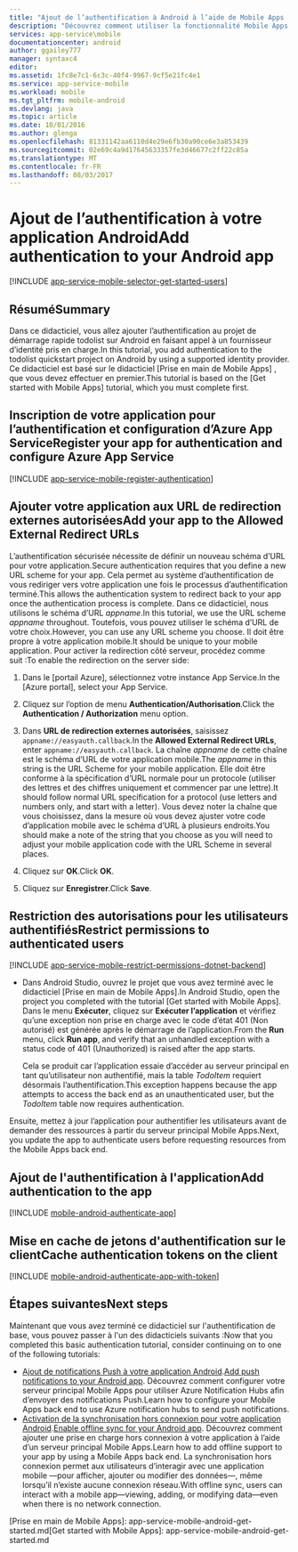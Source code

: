 ```yaml
---
title: "Ajout de l’authentification à Android à l’aide de Mobile Apps | Microsoft Docs"
description: "Découvrez comment utiliser la fonctionnalité Mobile Apps d’Azure App Service pour authentifier les utilisateurs de votre application Android via divers fournisseurs d’identité, notamment Google, Facebook, Twitter et Microsoft."
services: app-service\mobile
documentationcenter: android
author: ggailey777
manager: syntaxc4
editor: 
ms.assetid: 1fc8e7c1-6c3c-40f4-9967-9cf5e21fc4e1
ms.service: app-service-mobile
ms.workload: mobile
ms.tgt_pltfrm: mobile-android
ms.devlang: java
ms.topic: article
ms.date: 10/01/2016
ms.author: glenga
ms.openlocfilehash: 81331142aa6110d4e29e6fb30a90ce6e3a853439
ms.sourcegitcommit: 02e69c4a9d17645633357fe3d46677c2ff22c85a
ms.translationtype: MT
ms.contentlocale: fr-FR
ms.lasthandoff: 08/03/2017
---
```

# <a name="add-authentication-to-your-android-app"></a><span data-ttu-id="950da-103">Ajout de l’authentification à votre application Android</span><span class="sxs-lookup"><span data-stu-id="950da-103">Add authentication to your Android app</span></span>
[!INCLUDE [app-service-mobile-selector-get-started-users](../../includes/app-service-mobile-selector-get-started-users.md)]

## <a name="summary"></a><span data-ttu-id="950da-104">Résumé</span><span class="sxs-lookup"><span data-stu-id="950da-104">Summary</span></span>
<span data-ttu-id="950da-105">Dans ce didacticiel, vous allez ajouter l’authentification au projet de démarrage rapide todolist sur Android en faisant appel à un fournisseur d’identité pris en charge.</span><span class="sxs-lookup"><span data-stu-id="950da-105">In this tutorial, you add authentication to the todolist quickstart project on Android by using a supported identity provider.</span></span> <span data-ttu-id="950da-106">Ce didacticiel est basé sur le didacticiel [Prise en main de Mobile Apps] , que vous devez effectuer en premier.</span><span class="sxs-lookup"><span data-stu-id="950da-106">This tutorial is based on the [Get started with Mobile Apps] tutorial, which you must complete first.</span></span>

## <span data-ttu-id="950da-107"><a name="register"></a>Inscription de votre application pour l’authentification et configuration d’Azure App Service</span><span class="sxs-lookup"><span data-stu-id="950da-107"><a name="register"></a>Register your app for authentication and configure Azure App Service</span></span>
[!INCLUDE [app-service-mobile-register-authentication](../../includes/app-service-mobile-register-authentication.md)]

## <span data-ttu-id="950da-108"><a name="redirecturl"></a>Ajouter votre application aux URL de redirection externes autorisées</span><span class="sxs-lookup"><span data-stu-id="950da-108"><a name="redirecturl"></a>Add your app to the Allowed External Redirect URLs</span></span>

<span data-ttu-id="950da-109">L’authentification sécurisée nécessite de définir un nouveau schéma d’URL pour votre application.</span><span class="sxs-lookup"><span data-stu-id="950da-109">Secure authentication requires that you define a new URL scheme for your app.</span></span> <span data-ttu-id="950da-110">Cela permet au système d’authentification de vous rediriger vers votre application une fois le processus d’authentification terminé.</span><span class="sxs-lookup"><span data-stu-id="950da-110">This allows the authentication system to redirect back to your app once the authentication process is complete.</span></span> <span data-ttu-id="950da-111">Dans ce didacticiel, nous utilisons le schéma d’URL _appname_.</span><span class="sxs-lookup"><span data-stu-id="950da-111">In this tutorial, we use the URL scheme _appname_ throughout.</span></span> <span data-ttu-id="950da-112">Toutefois, vous pouvez utiliser le schéma d’URL de votre choix.</span><span class="sxs-lookup"><span data-stu-id="950da-112">However, you can use any URL scheme you choose.</span></span> <span data-ttu-id="950da-113">Il doit être propre à votre application mobile.</span><span class="sxs-lookup"><span data-stu-id="950da-113">It should be unique to your mobile application.</span></span> <span data-ttu-id="950da-114">Pour activer la redirection côté serveur, procédez comme suit :</span><span class="sxs-lookup"><span data-stu-id="950da-114">To enable the redirection on the server side:</span></span>

1. <span data-ttu-id="950da-115">Dans le [portail Azure], sélectionnez votre instance App Service.</span><span class="sxs-lookup"><span data-stu-id="950da-115">In the [Azure portal], select your App Service.</span></span>

2. <span data-ttu-id="950da-116">Cliquez sur l’option de menu **Authentication/Authorisation**.</span><span class="sxs-lookup"><span data-stu-id="950da-116">Click the **Authentication / Authorization** menu option.</span></span>

3. <span data-ttu-id="950da-117">Dans **URL de redirection externes autorisées**, saisissez `appname://easyauth.callback`.</span><span class="sxs-lookup"><span data-stu-id="950da-117">In the **Allowed External Redirect URLs**, enter `appname://easyauth.callback`.</span></span>  <span data-ttu-id="950da-118">La chaîne _appname_ de cette chaîne est le schéma d’URL de votre application mobile.</span><span class="sxs-lookup"><span data-stu-id="950da-118">The _appname_ in this string is the URL Scheme for your mobile application.</span></span>  <span data-ttu-id="950da-119">Elle doit être conforme à la spécification d’URL normale pour un protocole (utiliser des lettres et des chiffres uniquement et commencer par une lettre).</span><span class="sxs-lookup"><span data-stu-id="950da-119">It should follow normal URL specification for a protocol (use letters and numbers only, and start with a letter).</span></span>  <span data-ttu-id="950da-120">Vous devez noter la chaîne que vous choisissez, dans la mesure où vous devez ajuster votre code d’application mobile avec le schéma d’URL à plusieurs endroits.</span><span class="sxs-lookup"><span data-stu-id="950da-120">You should make a note of the string that you choose as you will need to adjust your mobile application code with the URL Scheme in several places.</span></span>

4. <span data-ttu-id="950da-121">Cliquez sur **OK**.</span><span class="sxs-lookup"><span data-stu-id="950da-121">Click **OK**.</span></span>

5. <span data-ttu-id="950da-122">Cliquez sur **Enregistrer**.</span><span class="sxs-lookup"><span data-stu-id="950da-122">Click **Save**.</span></span>

## <span data-ttu-id="950da-123"><a name="permissions"></a>Restriction des autorisations pour les utilisateurs authentifiés</span><span class="sxs-lookup"><span data-stu-id="950da-123"><a name="permissions"></a>Restrict permissions to authenticated users</span></span>
[!INCLUDE [app-service-mobile-restrict-permissions-dotnet-backend](../../includes/app-service-mobile-restrict-permissions-dotnet-backend.md)]

* <span data-ttu-id="950da-124">Dans Android Studio, ouvrez le projet que vous avez terminé avec le didacticiel [Prise en main de Mobile Apps].</span><span class="sxs-lookup"><span data-stu-id="950da-124">In Android Studio, open the project you completed with the tutorial [Get started with Mobile Apps].</span></span> <span data-ttu-id="950da-125">Dans le menu **Exécuter**, cliquez sur **Exécuter l’application** et vérifiez qu’une exception non prise en charge avec le code d’état 401 (Non autorisé) est générée après le démarrage de l’application.</span><span class="sxs-lookup"><span data-stu-id="950da-125">From the **Run** menu, click **Run app**, and verify that an unhandled exception with a status code of 401 (Unauthorized) is raised after the app starts.</span></span>

     <span data-ttu-id="950da-126">Cela se produit car l’application essaie d’accéder au serveur principal en tant qu’utilisateur non authentifié, mais la table *TodoItem* requiert désormais l’authentification.</span><span class="sxs-lookup"><span data-stu-id="950da-126">This exception happens because the app attempts to access the back end as an unauthenticated user, but the *TodoItem* table now requires authentication.</span></span>

<span data-ttu-id="950da-127">Ensuite, mettez à jour l’application pour authentifier les utilisateurs avant de demander des ressources à partir du serveur principal Mobile Apps.</span><span class="sxs-lookup"><span data-stu-id="950da-127">Next, you update the app to authenticate users before requesting resources from the Mobile Apps back end.</span></span> 

## <a name="add-authentication-to-the-app"></a><span data-ttu-id="950da-128">Ajout de l'authentification à l'application</span><span class="sxs-lookup"><span data-stu-id="950da-128">Add authentication to the app</span></span>
[!INCLUDE [mobile-android-authenticate-app](../../includes/mobile-android-authenticate-app.md)]



## <span data-ttu-id="950da-129"><a name="cache-tokens"></a>Mise en cache de jetons d'authentification sur le client</span><span class="sxs-lookup"><span data-stu-id="950da-129"><a name="cache-tokens"></a>Cache authentication tokens on the client</span></span>
[!INCLUDE [mobile-android-authenticate-app-with-token](../../includes/mobile-android-authenticate-app-with-token.md)]

## <a name="next-steps"></a><span data-ttu-id="950da-130">Étapes suivantes</span><span class="sxs-lookup"><span data-stu-id="950da-130">Next steps</span></span>
<span data-ttu-id="950da-131">Maintenant que vous avez terminé ce didacticiel sur l'authentification de base, vous pouvez passer à l'un des didacticiels suivants :</span><span class="sxs-lookup"><span data-stu-id="950da-131">Now that you completed this basic authentication tutorial, consider continuing on to one of the following tutorials:</span></span>

* <span data-ttu-id="950da-132">[Ajout de notifications Push à votre application Android](app-service-mobile-android-get-started-push.md).</span><span class="sxs-lookup"><span data-stu-id="950da-132">[Add push notifications to your Android app](app-service-mobile-android-get-started-push.md).</span></span>
  <span data-ttu-id="950da-133">Découvrez comment configurer votre serveur principal Mobile Apps pour utiliser Azure Notification Hubs afin d’envoyer des notifications Push.</span><span class="sxs-lookup"><span data-stu-id="950da-133">Learn how to configure your Mobile Apps back end to use Azure notification hubs to send push notifications.</span></span>
* <span data-ttu-id="950da-134">[Activation de la synchronisation hors connexion pour votre application Android](app-service-mobile-android-get-started-offline-data.md).</span><span class="sxs-lookup"><span data-stu-id="950da-134">[Enable offline sync for your Android app](app-service-mobile-android-get-started-offline-data.md).</span></span>
  <span data-ttu-id="950da-135">Découvrez comment ajouter une prise en charge hors connexion à votre application à l’aide d’un serveur principal Mobile Apps.</span><span class="sxs-lookup"><span data-stu-id="950da-135">Learn how to add offline support to your app by using a Mobile Apps back end.</span></span> <span data-ttu-id="950da-136">La synchronisation hors connexion permet aux utilisateurs d’interagir avec une application mobile &mdash;pour afficher, ajouter ou modifier des données&mdash;, même lorsqu’il n’existe aucune connexion réseau.</span><span class="sxs-lookup"><span data-stu-id="950da-136">With offline sync, users can interact with a mobile app&mdash;viewing, adding, or modifying data&mdash;even when there is no network connection.</span></span>

<!-- Anchors. -->
[Register your app for authentication and configure Mobile Services]: #register
[Restrict table permissions to authenticated users]: #permissions
[Add authentication to the app]: #add-authentication
[Store authentication tokens on the client]: #cache-tokens
[Refresh expired tokens]: #refresh-tokens
[Next Steps]:#next-steps


<!-- URLs. -->
<span data-ttu-id="950da-137">[Prise en main de Mobile Apps]: app-service-mobile-android-get-started.md</span><span class="sxs-lookup"><span data-stu-id="950da-137">[Get started with Mobile Apps]: app-service-mobile-android-get-started.md</span></span>
